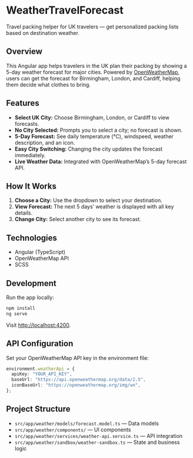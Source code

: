 # WeatherTravelForecast

Travel packing helper for UK travelers — get personalized packing lists based on destination weather.

## Overview

This Angular app helps travelers in the UK plan their packing by showing a 5-day weather forecast for major cities. Powered by [OpenWeatherMap](https://openweathermap.org), users can get the forecast for Birmingham, London, and Cardiff, helping them decide what clothes to bring.

## Features

- **Select UK City:** Choose Birmingham, London, or Cardiff to view forecasts.
- **No City Selected:** Prompts you to select a city; no forecast is shown.
- **5-Day Forecast:** See daily temperature (°C), windspeed, weather description, and an icon.
- **Easy City Switching:** Changing the city updates the forecast immediately.
- **Live Weather Data:** Integrated with OpenWeatherMap’s 5-day forecast API.

## How It Works

1. **Choose a City:** Use the dropdown to select your destination.
2. **View Forecast:** The next 5 days’ weather is displayed with all key details.
3. **Change City:** Select another city to see its forecast.

## Technologies

- Angular (TypeScript)
- OpenWeatherMap API
- SCSS

## Development

Run the app locally:

```bash
npm install
ng serve
```

Visit [http://localhost:4200](http://localhost:4200).

## API Configuration

Set your OpenWeatherMap API key in the environment file:

```typescript
environment.weatherApi = {
  apiKey: "YOUR_API_KEY",
  baseUrl: "https://api.openweathermap.org/data/2.5",
  iconBaseUrl: "https://openweathermap.org/img/wn",
};
```

## Project Structure

- `src/app/weather/models/forecast.model.ts` — Data models
- `src/app/weather/components/` — UI components
- `src/app/weather/services/weather-api.service.ts` — API integration
- `src/app/weather/sandbox/weather-sandbox.ts` — State and business logic
